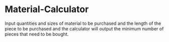 # Material-Calculator
Input quantities and sizes of material to be purchased and the length of the piece to be purchased and the calculator will output the minimum number of pieces that need to be bought.

